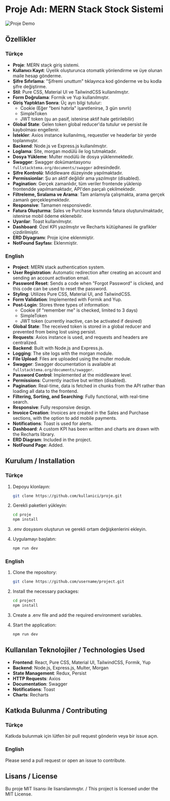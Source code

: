# Proje Adı: MERN Stack Stock Sistemi

![Proje Demo](./demo.gif)

## Özellikler

### Türkçe
- **Proje**: MERN stack giriş sistemi.
- **Kullanıcı Kayıt**: Üyelik oluşturunca otomatik yönlendirme ve üye olunan maile hesap gönderme.
- **Şifre Sıfırlama**: "Şifremi unuttum" tıklayınca kod gönderme ve bu kodla şifre değiştirme.
- **Stil**: Pure CSS, Material UI ve TailwindCSS kullanılmıştır.
- **Form Doğrulama**: Formik ve Yup kullanılmıştır.
- **Giriş Yaptıktan Sonra**: Üç ayrı bilgi tutulur:
  - Cookie (Eğer "beni hatırla" işaretlenirse, 3 gün sınırlı)
  - SimpleToken
  - JWT token (şu an pasif, istenirse aktif hale getirilebilir)
- **Global State**: Gelen token global reducer'da tutulur ve persist ile kaybolması engellenir.
- **İstekler**: Axios instance kullanılmış, requestler ve headerlar bir yerde toplanmıştır.
- **Backend**: Node.js ve Express.js kullanılmıştır.
- **Loglama**: Site, morgan modülü ile log tutmaktadır.
- **Dosya Yükleme**: Multer modülü ile dosya yüklenmektedir.
- **Swagger**: Swagger dokümantasyonu `fullstacktema.org/documents/swagger` adresindedir.
- **Şifre Kontrolü**: Middleware düzeyinde yapılmaktadır.
- **Permissionlar**: Şu an aktif değildir ama yazılmıştır (disabled).
- **Pagination**: Gerçek zamanlıdır, tüm veriler frontende yüklenip frontendde yapılmamaktadır, API'den parçalı çekilmektedir.
- **Filtreleme, Sıralama ve Arama**: Tam anlamıyla çalışmakta, arama gerçek zamanlı gerçekleşmektedir.
- **Responsive**: Tamamen responsivedir.
- **Fatura Oluşturma**: Sales ve Purchase kısmında fatura oluşturulmaktadır, istenirse mobil ödeme eklenebilir.
- **Uyarılar**: Toast kullanılmıştır.
- **Dashboard**: Özel KPI yazılmıştır ve Recharts kütüphanesi ile grafikler çizdirilmiştir.
- **ERD Diyagramı**: Proje içine eklenmiştir.
- **NotFound Sayfası**: Eklenmiştir.

### English
- **Project**: MERN stack authentication system.
- **User Registration**: Automatic redirection after creating an account and sending an account activation email.
- **Password Reset**: Sends a code when "Forgot Password" is clicked, and this code can be used to reset the password.
- **Styling**: Utilizes Pure CSS, Material UI, and TailwindCSS.
- **Form Validation**: Implemented with Formik and Yup.
- **Post-Login**: Stores three types of information:
  - Cookie (if "remember me" is checked, limited to 3 days)
  - SimpleToken
  - JWT token (currently inactive, can be activated if desired)
- **Global State**: The received token is stored in a global reducer and prevented from being lost using persist.
- **Requests**: Axios instance is used, and requests and headers are centralized.
- **Backend**: Built with Node.js and Express.js.
- **Logging**: The site logs with the morgan module.
- **File Upload**: Files are uploaded using the multer module.
- **Swagger**: Swagger documentation is available at `fullstacktema.org/documents/swagger`.
- **Password Control**: Implemented at the middleware level.
- **Permissions**: Currently inactive but written (disabled).
- **Pagination**: Real-time, data is fetched in chunks from the API rather than loading all data to the frontend.
- **Filtering, Sorting, and Searching**: Fully functional, with real-time search.
- **Responsive**: Fully responsive design.
- **Invoice Creation**: Invoices are created in the Sales and Purchase sections, with the option to add mobile payments.
- **Notifications**: Toast is used for alerts.
- **Dashboard**: A custom KPI has been written and charts are drawn with the Recharts library.
- **ERD Diagram**: Included in the project.
- **NotFound Page**: Added.

## Kurulum / Installation

### Türkçe
1. Depoyu klonlayın:
    ```bash
    git clone https://github.com/kullanici/proje.git
    ```
2. Gerekli paketleri yükleyin:
    ```bash
    cd proje
    npm install
    ```
3. .env dosyasını oluşturun ve gerekli ortam değişkenlerini ekleyin.

4. Uygulamayı başlatın:
    ```bash
    npm run dev
    ```

### English
1. Clone the repository:
    ```bash
    git clone https://github.com/username/project.git
    ```
2. Install the necessary packages:
    ```bash
    cd project
    npm install
    ```
3. Create a .env file and add the required environment variables.

4. Start the application:
    ```bash
    npm run dev
    ```

## Kullanılan Teknolojiler / Technologies Used

- **Frontend**: React, Pure CSS, Material UI, TailwindCSS, Formik, Yup
- **Backend**: Node.js, Express.js, Multer, Morgan
- **State Management**: Redux, Persist
- **HTTP Requests**: Axios
- **Documentation**: Swagger
- **Notifications**: Toast
- **Charts**: Recharts

## Katkıda Bulunma / Contributing

### Türkçe
Katkıda bulunmak için lütfen bir pull request gönderin veya bir issue açın.

### English
Please send a pull request or open an issue to contribute.

## Lisans / License

Bu proje MIT lisansı ile lisanslanmıştır. / This project is licensed under the MIT License.
